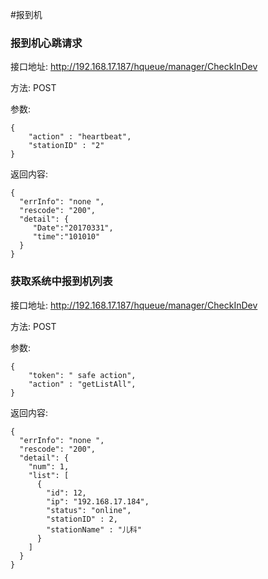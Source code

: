 #报到机

### 报到机心跳请求
接口地址: http://192.168.17.187/hqueue/manager/CheckInDev

方法: POST

参数:
```
{
    "action" : "heartbeat",
    "stationID" : "2"
}
```
返回内容:
```
{ 
  "errInfo": "none ",
  "rescode": "200",
  "detail": {
	 "Date":"20170331",
     "time":"101010"
  }
}
```

### 获取系统中报到机列表
接口地址: http://192.168.17.187/hqueue/manager/CheckInDev

方法: POST

参数:
```
{
    "token": " safe action",
    "action" : "getListAll",
}
```
返回内容:
```
{ 
  "errInfo": "none ",
  "rescode": "200",
  "detail": {
    "num": 1,
    "list": [
      {
        "id": 12,
        "ip": "192.168.17.184",
        "status": "online",
        "stationID" : 2,
        "stationName" : "儿科"
      }
    ]
  }
}
```
